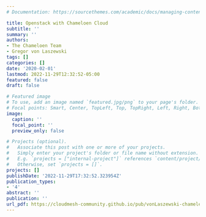 ```yaml
---
# Documentation: https://sourcethemes.com/academic/docs/managing-content/

title: Openstack with Chameloen Cloud
subtitle: ''
summary: ''
authors:
- The Chameloen Team
- Gregor von Laszewski
tags: []
categories: []
date: '2020-02-01'
lastmod: 2022-11-29T12:32:52-05:00
featured: false
draft: false

# Featured image
# To use, add an image named `featured.jpg/png` to your page's folder.
# Focal points: Smart, Center, TopLeft, Top, TopRight, Left, Right, BottomLeft, Bottom, BottomRight.
image:
  caption: ''
  focal_point: ''
  preview_only: false

# Projects (optional).
#   Associate this post with one or more of your projects.
#   Simply enter your project's folder or file name without extension.
#   E.g. `projects = ["internal-project"]` references `content/project/deep-learning/index.md`.
#   Otherwise, set `projects = []`.
projects: []
publishDate: '2022-11-29T17:32:52.323954Z'
publication_types:
- '4'
abstract: ''
publication: ''
url_pdf: https://cloudmesh-community.github.io/pub/vonLaszewski-chameleon.pdf
---
```

